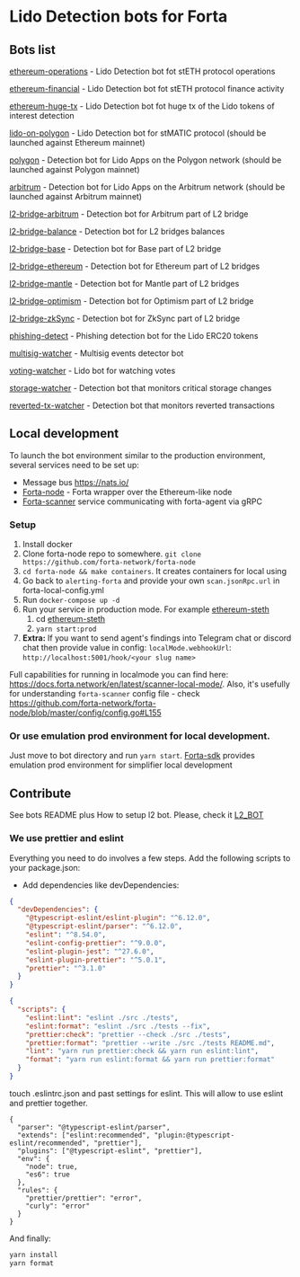 # Lido Detection bots for Forta

## Bots list

[ethereum-operations](./ethereum-operations) - Lido Detection bot fot stETH protocol operations

[ethereum-financial](./ethereum-financial) - Lido Detection bot fot stETH protocol finance activity

[ethereum-huge-tx](./ethereum-huge-tx) - Lido Detection bot fot huge tx of the Lido tokens of interest detection

[lido-on-polygon](./lido-on-polygon) - Lido Detection bot for stMATIC protocol (should be launched against Ethereum
mainnet)

[polygon](./polygon) - Detection bot for Lido Apps on the Polygon network (should be launched against Polygon mainnet)

[arbitrum](./arbitrum) - Detection bot for Lido Apps on the Arbitrum network (should be launched against Arbitrum
mainnet)

[l2-bridge-arbitrum](./l2-bridge-arbitrum) - Detection bot for Arbitrum part of L2 bridge

[l2-bridge-balance](./l2-bridge-balance) - Detection bot for L2 bridges balances

[l2-bridge-base](./l2-bridge-base) - Detection bot for Base part of L2 bridge

[l2-bridge-ethereum](./l2-bridge-ethereum) - Detection bot for Ethereum part of L2 bridges

[l2-bridge-mantle](./l2-bridge-mantle) - Detection bot for Mantle part of L2 bridges

[l2-bridge-optimism](./l2-bridge-optimism) - Detection bot for Optimism part of L2 bridge

[l2-bridge-zkSync](./l2-bridge-zksync) - Detection bot for ZkSync part of L2 bridge

[phishing-detect](./phishing-detect) - Phishing detection bot for the Lido ERC20 tokens

[multisig-watcher](./multisig-watcher) - Multisig events detector bot

[voting-watcher](./voting-watcher) - Lido bot for watching votes

[storage-watcher](./storage-watcher) - Detection bot that monitors critical storage changes

[reverted-tx-watcher](./reverted-tx-watcher) - Detection bot that monitors reverted transactions

## Local development

To launch the bot environment similar to the production environment, several services need to be set up:

- Message bus https://nats.io/
- [Forta-node](https://github.com/forta-network/forta-node/blob/master/cmd/node/nodecmd/nodecmd.go#L64) - Forta wrapper over the Ethereum-like node
- [Forta-scanner](https://github.com/forta-network/forta-node/blob/master/cmd/node/nodecmd/nodecmd.go#L40) service communicating with forta-agent via gRPC

### Setup

1. Install docker
2. Clone forta-node repo to somewhere. `git clone https://github.com/forta-network/forta-node`
3. `cd forta-node && make containers`. It creates containers for local using
4. Go back to `alerting-forta` and provide your own `scan.jsonRpc.url` in forta-local-config.yml
5. Run `docker-compose up -d`
6. Run your service in production mode. For example [ethereum-steth](..%2Fethereum-steth)
   1. cd [ethereum-steth](..%2Fethereum-steth)
   2. `yarn start:prod`
7. **Extra:** If you want to send agent's findings into Telegram chat or discord chat then provide value in config:
   `localMode.webhookUrl`: `http://localhost:5001/hook/<your slug name>`

Full capabilities for running in localmode you can find here: https://docs.forta.network/en/latest/scanner-local-mode/.
Also, it's usefully for understanding `forta-scanner` config file - check https://github.com/forta-network/forta-node/blob/master/config/config.go#L155

### Or use emulation prod environment for local development.

Just move to bot directory and run `yarn start`. [Forta-sdk](https://github.com/forta-network/forta-bot-sdk/tree/master/sdk) provides emulation prod environment for simplifier local development

## Contribute

See bots README plus
How to setup l2 bot. Please, check it [L2_BOT](L2_BOT.md)

### We use prettier and eslint

Everything you need to do involves a few steps.
Add the following scripts to your package.json:

- Add dependencies like devDependencies:

```json
{
  "devDependencies": {
    "@typescript-eslint/eslint-plugin": "^6.12.0",
    "@typescript-eslint/parser": "^6.12.0",
    "eslint": "^8.54.0",
    "eslint-config-prettier": "^9.0.0",
    "eslint-plugin-jest": "^27.6.0",
    "eslint-plugin-prettier": "^5.0.1",
    "prettier": "^3.1.0"
  }
}
```

```json
{
  "scripts": {
    "eslint:lint": "eslint ./src ./tests",
    "eslint:format": "eslint ./src ./tests --fix",
    "prettier:check": "prettier --check ./src ./tests",
    "prettier:format": "prettier --write ./src ./tests README.md",
    "lint": "yarn run prettier:check && yarn run eslint:lint",
    "format": "yarn run eslint:format && yarn run prettier:format"
  }
}
```

touch .eslintrc.json and past settings for eslint. This will allow to use eslint and prettier together.

```
{
  "parser": "@typescript-eslint/parser",
  "extends": ["eslint:recommended", "plugin:@typescript-eslint/recommended", "prettier"],
  "plugins": ["@typescript-eslint", "prettier"],
  "env": {
    "node": true,
    "es6": true
  },
  "rules": {
    "prettier/prettier": "error",
    "curly": "error"
  }
}
```

And finally:

```bash
yarn install
yarn format
```
